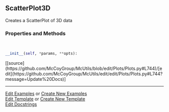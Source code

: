 ## <a id="McUtils.Plots.Plots.ScatterPlot3D">ScatterPlot3D</a>
Creates a ScatterPlot of 3D data

### Properties and Methods
<a id="McUtils.Plots.Plots.ScatterPlot3D.__init__" class="docs-object-method">&nbsp;</a> 
```python
__init__(self, *params, **opts): 
```
<div class="docs-source-link" markdown="1">
[[source](https://github.com/McCoyGroup/McUtils/blob/edit/Plots/Plots.py#L744)/[edit](https://github.com/McCoyGroup/McUtils/edit/edit/Plots/Plots.py#L744?message=Update%20Docs)]
</div>





___

[Edit Examples](https://github.com/McCoyGroup/McUtils/edit/edit/ci/examples/McUtils/Plots/Plots/ScatterPlot3D.md) or 
[Create New Examples](https://github.com/McCoyGroup/McUtils/new/edit/?filename=ci/examples/McUtils/Plots/Plots/ScatterPlot3D.md) <br/>
[Edit Template](https://github.com/McCoyGroup/McUtils/edit/edit/ci/docs/McUtils/Plots/Plots/ScatterPlot3D.md) or 
[Create New Template](https://github.com/McCoyGroup/McUtils/new/edit/?filename=ci/docs/templates/McUtils/Plots/Plots/ScatterPlot3D.md) <br/>
[Edit Docstrings](https://github.com/McCoyGroup/McUtils/edit/edit/McUtils/Plots/Plots.py?message=Update%20Docs)